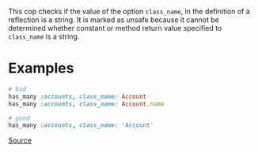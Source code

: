 
This cop checks if the value of the option `class_name`, in
the definition of a reflection is a string.
It is marked as unsafe because it cannot be determined whether
constant or method return value specified to `class_name` is a string.

# Examples

```ruby
# bad
has_many :accounts, class_name: Account
has_many :accounts, class_name: Account.name

# good
has_many :accounts, class_name: 'Account'
```

[Source](http://www.rubydoc.info/gems/rubocop/RuboCop/Cop/Rails/ReflectionClassName)